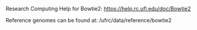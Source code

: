 Research Computing Help for Bowtie2: https://help.rc.ufl.edu/doc/Bowtie2

Reference genomes can be found at: /ufrc/data/reference/bowtie2
